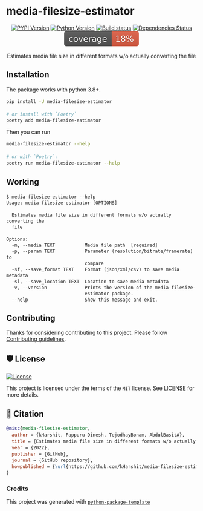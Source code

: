 # media-filesize-estimator

<div align="center">

[![PYPI Version](https://img.shields.io/pypi/v/media-filesize-estimator.svg)](https://pypi.org/project/media-filesize-estimator/)
[![Python Version](https://img.shields.io/pypi/pyversions/media-filesize-estimator.svg)](https://pypi.org/project/media-filesize-estimator/)
[![Build status](https://github.com/kHarshit/media-filesize-estimator/workflows/build/badge.svg?branch=main&event=push)](https://github.com/kHarshit/media-filesize-estimator/actions?query=workflow%3Abuild)
[![Dependencies Status](https://img.shields.io/badge/dependencies-up%20to%20date-brightgreen.svg)](https://github.com/kHarshit/media-filesize-estimator/pulls?utf8=%E2%9C%93&q=is%3Apr%20author%3Aapp%2Fdependabot)
![Coverage Report](assets/images/coverage.svg)

Estimates media file size in different formats w/o actually converting the file

</div>


## Installation

The package works with python 3.8+.

```bash
pip install -U media-filesize-estimator

# or install with `Poetry`
poetry add media-filesize-estimator
```

Then you can run

```bash
media-filesize-estimator --help

# or with `Poetry`:
poetry run media-filesize-estimator --help
```

## Working

```
$ media-filesize-estimator --help
Usage: media-filesize-estimator [OPTIONS]

  Estimates media file size in different formats w/o actually converting the
  file

Options:
  -m, --media TEXT           Media file path  [required]
  -p, --param TEXT           Parameter (resolution/bitrate/framerate) to
                             compare
  -sf, --save_format TEXT    Format (json/xml/csv) to save media metadata
  -sl, --save_location TEXT  Location to save media metadata
  -v, --version              Prints the version of the media-filesize-
                             estimator package.
  --help                     Show this message and exit.
```

## Contributing

Thanks for considering contributing to this project. Please follow [Contributing guidelines](https://github.com/kHarshit/media-filesize-estimator/blob/main/CONTRIBUTING.md).

## 🛡 License

[![License](https://img.shields.io/github/license/kHarshit/media-filesize-estimator)](https://github.com/kHarshit/media-filesize-estimator/blob/main/LICENSE)

This project is licensed under the terms of the `MIT` license. See [LICENSE](https://github.com/kHarshit/media-filesize-estimator/blob/main/LICENSE) for more details.

## 📃 Citation

```bibtex
@misc{media-filesize-estimator,
  author = {kHarshit, Pappuru-Dinesh, TejodhayBonam, AbdulBasitA},
  title = {Estimates media file size in different formats w/o actually converting the file},
  year = {2022},
  publisher = {GitHub},
  journal = {GitHub repository},
  howpublished = {\url{https://github.com/kHarshit/media-filesize-estimator}}
}
```

### Credits 

This project was generated with [`python-package-template`](https://github.com/TezRomacH/python-package-template)

